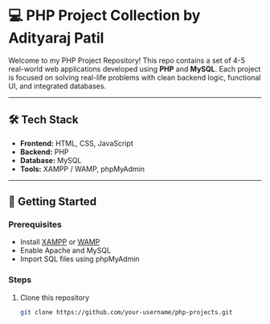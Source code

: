 # 💻 PHP Project Collection by Adityaraj Patil

Welcome to my PHP Project Repository! This repo contains a set of 4-5 real-world web applications developed using **PHP** and **MySQL**. Each project is focused on solving real-life problems with clean backend logic, functional UI, and integrated databases.

---

## 🛠️ Tech Stack

- **Frontend:** HTML, CSS, JavaScript  
- **Backend:** PHP  
- **Database:** MySQL  
- **Tools:** XAMPP / WAMP, phpMyAdmin

---



## 🚀 Getting Started

### Prerequisites
- Install [XAMPP](https://www.apachefriends.org/index.html) or [WAMP](https://www.wampserver.com/)
- Enable Apache and MySQL
- Import SQL files using phpMyAdmin

### Steps
1. Clone this repository  
   ```bash
   git clone https://github.com/your-username/php-projects.git
